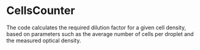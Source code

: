 # CellsCounter
The code calculates the required dilution factor for a given cell density, based on parameters such as the average number of cells per droplet and the measured optical density.
